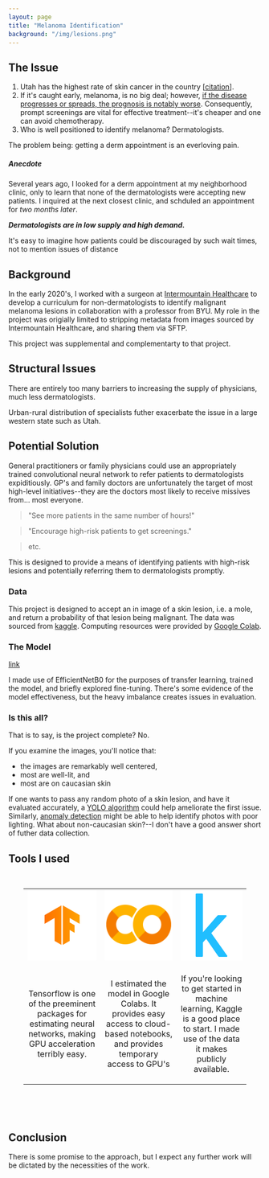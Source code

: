 ```yaml
---
layout: page
title: "Melanoma Identification"
background: "/img/lesions.png"
---
```



## The Issue

1. Utah has the highest rate of skin cancer in the country [[citation](https://www.axios.com/local/salt-lake-city/2023/07/05/utah-skin-cancer-rate-ranks-highest-cdc)].
2. If it's caught early, melanoma, is no big deal; however, [if the disease progresses or spreads, the prognosis is notably worse](https://www.aad.org/media/stats-skin-cancer#:~:text=The%20five%2Dyear%20survival%20rate,the%20lymph%20nodes%20is%2099%25.&text=The%20five%2Dyear%20survival%20rate%20for%20melanoma%20that%20spreads%20to,and%20other%20organs%20is%2030%25.).  Consequently, prompt screenings are vital for effective treatment--it's cheaper and one can avoid chemotherapy.
3.  Who is well positioned to identify melanoma?  Dermatologists.

The problem being: getting a derm appointment is an everloving pain.

##### Anecdote
Several years ago, I looked for a derm appointment at my neighborhood clinic, only to learn that none of the dermatologists were accepting new patients.  I inquired at the next closest clinic, and schduled an appointment for *two months later*.

***Dermatologists are in low supply and high demand.***

It's easy to imagine how patients could be discouraged by such wait times, not to mention issues of distance

## Background

In the early 2020's, I worked with a surgeon at [Intermountain Healthcare](https://intermountainhealthcare.org/) to develop a curriculum for non-dermatologists to identify malignant melanoma lesions in collaboration with a professor from BYU.  My role in the project was origially limited to stripping metadata from images sourced by Intermountain Healthcare, and sharing them via SFTP.

This project was supplemental and complementarty to that project.

## Structural Issues
There are entirely too many barriers to increasing the supply of physicians, much less dermatologists.

Urban-rural distribution of specialists futher exacerbate the issue in a large western state such as Utah.

## Potential Solution
General practitioners or family physicians could use an appropriately trained convolutional neural network to refer patients to dermatologists expiditiously.  GP's and family doctors are unfortunately the target of most high-level initiatives--they are the doctors most likely to receive missives from... most everyone.

> "See more patients in the same number of hours!"

> "Encourage high-risk patients to get screenings."

> etc.

This is designed to provide a means of identifying patients with high-risk lesions and potentially referring them to dermatologists promptly.

### Data
This project is designed to accept an in image of a skin lesion, i.e. a mole, and return a probability of that lesion being malignant.
The data was sourced from [kaggle](https://www.kaggle.com/competitions/siim-isic-melanoma-classification/overview).
Computing resources were provided by [Google Colab](https://colab.research.google.com/).

### The Model

[link](https://snyderjo.github.io/documents/Kaggle_Melanoma_CNN.html)

I made use of EfficientNetB0 for the purposes of transfer learning, trained the model, and briefly explored fine-tuning.  There's some evidence of the model effectiveness, but the heavy imbalance creates issues in evaluation.


### Is this all?

That is to say, is the project complete?
No.

If you examine the images, you'll notice that:
* the images are remarkably well centered,
* most are well-lit, and
* most are on caucasian skin

If one wants to pass any random photo of a skin lesion, and have it evaluated accurately, a [YOLO algorithm](https://en.wikipedia.org/wiki/YOLO_(algorithm)) could help ameliorate the first issue.  Similarly, [anomaly detection](https://en.wikipedia.org/wiki/Anomaly_detection) might be able to help identify photos with poor lighting.  What about non-caucasian skin?--I don't have a good answer short of futher data collection.


## Tools I used

<table style="padding:30px;font-size:16px;">
<tr>
    <td align="center">
        <div>
            <a href="https://www.tensorflow.org/"><img src="img/icons/tensorflow-icon.svg" alt="1" height="140px" width="140px"></a>
        </div>
    </td>
    <td  align="center">
        <div>
            <a href="https://colab.research.google.com/"><img src="img/icons/icons8-google-colab-144.svg" alt="2" height="140px" width="140px"></a>
        </div>
    </td>
    <td  align="center">
        <div>
            <a href="https://www.kaggle.com/"><img src="img/icons/4373210_kaggle_logo_logos_icon.svg" alt="3" height="140px" width="140px"></a>
        </div>
    </td>
</tr>
<tr>
    <td>
        <div>
            <p style="text-align:center">Tensorflow is one of the preeminent packages for estimating neural networks, making GPU acceleration terribly easy.</p>
        </div>
    </td>
    <td >
        <div>
            <p style="text-align:center">I estimated the model in Google Colabs.  It provides easy access to cloud-based notebooks, and provides temporary access to GPU's</p>
        </div>
    </td>
    <td >
        <div>
            <p style="text-align:center">If you're looking to get started in machine learning, Kaggle is a good place to start.  I made use of the data it makes publicly available.</p>
        </div>
    </td>
</tr>
</table>

<br>


## Conclusion
There is some promise to the approach, but I expect any further work will be dictated by the necessities of the work.
